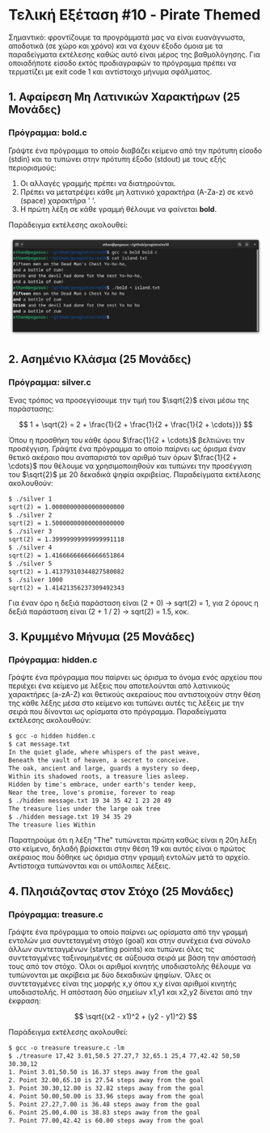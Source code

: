 # Τελική Εξέταση #10 - Pirate Themed

Σημαντικό: φροντίζουμε τα προγράμματά μας να είναι ευανάγνωστα, αποδοτικά (σε χώρο και χρόνο) και να έχουν έξοδο όμοια με τα παραδείγματα εκτέλεσης καθώς αυτό είναι μέρος της βαθμολόγησης. Για οποιαδήποτε είσοδο εκτός προδιαγραφών το πρόγραμμα πρέπει να τερματίζει με exit code 1 και αντίστοιχο μήνυμα σφάλματος.

## 1. Αφαίρεση Μη Λατινικών Χαρακτήρων (25 Μονάδες)

### Πρόγραμμα: bold.c

Γράψτε ένα πρόγραμμα το οποίο διαβάζει κείμενο από την πρότυπη είσοδο (stdin) και το τυπώνει στην πρότυπη έξοδο (stdout) με τους εξής περιορισμούς:
1. Οι αλλαγές γραμμής πρέπει να διατηρούνται.
1. Πρέπει να μετατρέψει κάθε μη λατινικό χαρακτήρα (A-Za-z) σε κενό (space) χαρακτήρα ' '.
1. Η πρώτη λέξη σε κάθε γραμμή θέλουμε να φαίνεται **bold**.

Παράδειγμα εκτέλεσης ακολουθεί:

![bold substitution](images/bold.png)

## 2. Ασημένιο Κλάσμα (25 Μονάδες)

### Πρόγραμμα: silver.c

Ένας τρόπος να προσεγγίσουμε την τιμή του $\sqrt{2}$ είναι μέσω της παράστασης:

$$ 1 + \sqrt{2} = 2 + \frac{1}{2 + \frac{1}{2 + \frac{1}{2 + \cdots}}} $$

Όπου η προσθήκη του κάθε όρου $\frac{1}{2 + \cdots}$ βελτιώνει την προσέγγιση. Γράψτε ένα πρόγραμμα το οποίο παίρνει ως όρισμα έναν θετικό ακέραιο που αναπαριστά τον αριθμό των όρων $\frac{1}{2 + \cdots}$ που θέλουμε να χρησιμοποιηθούν και τυπώνει την προσέγγιση του $\sqrt{2}$ με 20 δεκαδικά ψηφία ακριβείας. Παραδείγματα εκτέλεσης ακολουθούν:

```
$ ./silver 1
sqrt(2) = 1.00000000000000000000
$ ./silver 2
sqrt(2) = 1.50000000000000000000
$ ./silver 3
sqrt(2) = 1.39999999999999991118
$ ./silver 4
sqrt(2) = 1.41666666666666651864
$ ./silver 5
sqrt(2) = 1.41379310344827580082
$ ./silver 1000
sqrt(2) = 1.41421356237309492343
```

Για έναν όρο η δεξιά παράσταση είναι (2 + 0) -> sqrt(2) = 1, για 2 όρους η δεξιά παράσταση είναι (2 + 1 / 2) -> sqrt(2) = 1.5, κοκ.

## 3. Κρυμμένο Μήνυμα (25 Μονάδες)

### Πρόγραμμα: hidden.c

Γράψτε ένα πρόγραμμα που παίρνει ως όρισμα το όνομα ενός αρχείου που περιέχει ένα κείμενο με λέξεις που αποτελούνται από λατινικούς χαρακτήρες (a-zA-Z) και θετικούς ακεραίους που αντιστοιχούν στην θέση της κάθε λέξης μέσα στο κείμενο και τυπώνει αυτές τις λέξεις με την σειρά που δίνονται ως ορίσματα στο πρόγραμμα. Παραδείγματα εκτέλεσης ακολουθούν:

```
$ gcc -o hidden hidden.c
$ cat message.txt
In the quiet glade, where whispers of the past weave,
Beneath the vault of heaven, a secret to conceive.
The oak, ancient and large, guards a mystery so deep,
Within its shadowed roots, a treasure lies asleep.
Hidden by time's embrace, under earth's tender keep,
Near the tree, love's promise, forever to reap
$ ./hidden message.txt 19 34 35 42 1 23 20 49
The treasure lies under the large oak tree
$ ./hidden message.txt 19 34 35 29
The treasure lies Within
```

Παρατηρούμε ότι η λέξη "The" τυπώνεται πρώτη καθώς είναι η 20η λέξη στο κείμενο, δηλαδή βρίσκεται στην θέση 19 και αυτός είναι ο πρώτος ακέραιος που δόθηκε ως όρισμα στην γραμμή εντολών μετά το αρχείο. Αντίστοιχα τυπώνονται και οι υπόλοιπες λέξεις.

## 4. Πλησιάζοντας στον Στόχο (25 Μονάδες)

### Πρόγραμμα: treasure.c

Γράψτε ένα πρόγραμμα το οποίο παίρνει ως ορίσματα από την γραμμή εντολών μια συντεταγμένη στόχο (goal) και στην συνέχεια ένα σύνολο άλλων συντεταγμένων (starting points) και τυπώνει όλες τις συντεταγμένες ταξινομημένες σε αύξουσα σειρά με βάση την απόστασή τους από τον στόχο. Όλοι οι αριθμοί κινητής υποδιαστολής θέλουμε να τυπώνονται με ακρίβεια με δύο δεκαδικών ψηφίων. Όλες οι συντεταγμένες είναι της μορφής x,y όπου x,y είναι αριθμοί κινητής υποδιαστολής. Η απόσταση δύο σημείων x1,y1 και x2,y2 δίνεται από την έκφραση:

$$ \sqrt{(x2 - x1)^2 + (y2 - y1)^2} $$

Παράδειγμα εκτέλεσης ακολουθεί:

```
$ gcc -o treasure treasure.c -lm
$ ./treasure 17,42 3.01,50.5 27.27,7 32,65.1 25,4 77,42.42 50,50 30.30,12
1. Point 3.01,50.50 is 16.37 steps away from the goal
2. Point 32.00,65.10 is 27.54 steps away from the goal
3. Point 30.30,12.00 is 32.82 steps away from the goal
4. Point 50.00,50.00 is 33.96 steps away from the goal
5. Point 27.27,7.00 is 36.48 steps away from the goal
6. Point 25.00,4.00 is 38.83 steps away from the goal
7. Point 77.00,42.42 is 60.00 steps away from the goal
```
